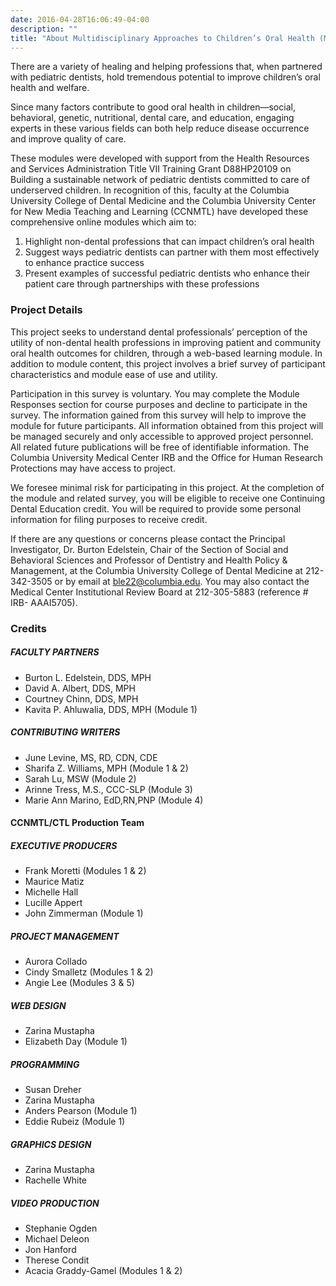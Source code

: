 ```yaml
---
date: 2016-04-28T16:06:49-04:00
description: ""
title: "About Multidisciplinary Approaches to Children’s Oral Health (MATCH)"
---
```


There are a variety of healing and helping professions that, when partnered with pediatric dentists, hold tremendous potential to improve children’s oral health and welfare.

Since many factors contribute to good oral health in children—social, behavioral, genetic, nutritional, dental care, and education, engaging experts in these various fields can both help reduce disease occurrence and improve quality of care.

These modules were developed with support from the Health Resources and Services Administration Title VII Training Grant D88HP20109 on Building a sustainable network of pediatric dentists committed to care of underserved children. In recognition of this, faculty at the Columbia University College of Dental Medicine and the Columbia University Center for New Media Teaching and Learning (CCNMTL) have developed these comprehensive online modules which aim to:

1. Highlight non-dental professions that can impact children’s oral health
2. Suggest ways pediatric dentists can partner with them most effectively to enhance practice success
3. Present examples of successful pediatric dentists who enhance their patient care through partnerships with these professions

### Project Details

This project seeks to understand dental professionals’ perception of the utility of non-dental health professions in improving patient and community oral health outcomes for children, through a web-based learning module. In addition to module content, this project involves a brief survey of participant characteristics and module ease of use and utility.

Participation in this survey is voluntary. You may complete the Module Responses section for course purposes and decline to participate in the survey. The information gained from this survey will help to improve the module for future participants. All information obtained from this project will be managed securely and only accessible to approved project personnel. All related future publications will be free of identifiable information. The Columbia University Medical Center IRB and the Office for Human Research Protections may have access to project.

We foresee minimal risk for participating in this project. At the completion of the module and related survey, you will be eligible to receive one Continuing Dental Education credit. You will be required to provide some personal information for filing purposes to receive credit.

If there are any questions or concerns please contact the Principal Investigator, Dr. Burton Edelstein, Chair of the Section of Social and Behavioral Sciences and Professor of Dentistry and Health Policy & Management, at the Columbia University College of Dental Medicine at 212-342-3505 or by email at ble22@columbia.edu. You may also contact the Medical Center Institutional Review Board at 212-305-5883 (reference # IRB- AAAI5705).

### Credits

##### FACULTY PARTNERS
* Burton L. Edelstein, DDS, MPH
* David A. Albert, DDS, MPH
* Courtney Chinn, DDS, MPH
* Kavita P. Ahluwalia, DDS, MPH (Module 1)

##### CONTRIBUTING WRITERS
* June Levine, MS, RD, CDN, CDE
* Sharifa Z. Williams, MPH (Module 1 & 2)
* Sarah Lu, MSW (Module 2)
* Arinne Tress, M.S., CCC-SLP (Module 3)
* Marie Ann Marino, EdD,RN,PNP (Module 4)

#### CCNMTL/CTL Production Team

##### EXECUTIVE PRODUCERS
* Frank Moretti (Modules 1 & 2)
* Maurice Matiz
* Michelle Hall
* Lucille Appert
* John Zimmerman (Module 1)

##### PROJECT MANAGEMENT
* Aurora Collado
* Cindy Smalletz  (Modules 1 & 2)
* Angie Lee (Modules 3 & 5)

##### WEB DESIGN
* Zarina Mustapha
* Elizabeth Day (Module 1)

##### PROGRAMMING
* Susan Dreher
* Zarina Mustapha
* Anders Pearson (Module 1)
* Eddie Rubeiz (Module 1)

##### GRAPHICS DESIGN
* Zarina Mustapha
* Rachelle White

##### VIDEO PRODUCTION
* Stephanie Ogden
* Michael Deleon
* Jon Hanford
* Therese Condit
* Acacia Graddy-Gamel (Modules 1 & 2)

&nbsp;
